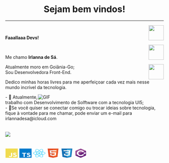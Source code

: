 <h1 align="center"> Sejam bem vindos! </h1>
<hr />
<a href="https://github.com/irlannadesa" target="_blank">
  <img align="right" src="https://cdn.iconscout.com/icon/free/png-256/github-108-438008.png" width="48px" height="48px">
</a><br />
<p align="left" > 
  <b>Faaallaaa Devs!</b>
</p>
<a href="https://www.instagram.com/irlanna.de.sa/" target="_blank">
  <img align="right" src="https://cdn.icon-icons.com/icons2/1211/PNG/512/1491579602-yumminkysocialmedia36_83067.png" width="48px" height="48px">
</a><br />
<p align="left" >
Me chamo <b> Irlanna de Sá</b>.
</p>
<a href="https://www.linkedin.com/in/irlanna-de-s%C3%A1-66274910a/" target="_blank">
  <img align="right" src="https://i.ibb.co/Kx2GSrT/linkedin.png" width="48px" height="48px">
</a>
<p align="left" >
Atualmente moro em Goiânia-Go;
<br>
Sou Desenvolvedora Front-End</b>.
</p>
<p align="left" >
Dedico minhas horas livres para me aperfeiçoar cada vez mais nesse mundo incrível da tecnologia.
</p>


<img align="right" alt="GIF" src="https://user-images.githubusercontent.com/104098379/191314903-9f8da73e-7ca1-457c-aa19-7487a2035f12.png" width="400px" />    
- 🌱 Atualmente, trabalho com Desenvolvimento de Solftware com a tecnologia UI5;<br>
- 💬Se você quiser se conectar comigo ou trocar ideias sobre tecnologia, fique à vontade para me chamar, pode enviar um e-mail para irlannadesa@icloud.com<br>
<br>
<br>

<div 
  <a href="https://github.com/irlannacoelho">
  <img height="150em" src="https://github-readme-stats.vercel.app/api?username=irlannadesa&show_icons=true&theme=dracula&include_all_commits=true&count_private=true"/>
</div>
<br>

<div style="display: inline_block"><br>
   <img align="center" alt="Js" height="30" width="40" src="https://raw.githubusercontent.com/devicons/devicon/master/icons/javascript/javascript-plain.svg">
  <img align="center" alt="Ts" height="30" width="40" src="https://raw.githubusercontent.com/devicons/devicon/master/icons/typescript/typescript-plain.svg">
  <img align="center" alt="React" height="30" width="40" src="https://raw.githubusercontent.com/devicons/devicon/master/icons/react/react-original.svg">
  <img align="center" alt="HTML" height="30" width="40" src="https://raw.githubusercontent.com/devicons/devicon/master/icons/html5/html5-original.svg">
  <img align="center" alt="CSS" height="30" width="40" src="https://raw.githubusercontent.com/devicons/devicon/master/icons/css3/css3-original.svg">
  <img align="center" alt="CSS" height="30" width="40" src="https://raw.githubusercontent.com/devicons/devicon/master/icons/csharp/csharp-original.svg">
</div>
  
  
